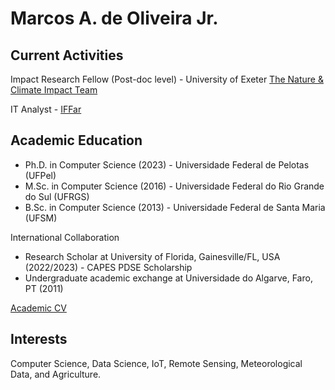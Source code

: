 # Marcos A. de Oliveira Jr.

## Current Activities
Impact Research Fellow (Post-doc level) - University of Exeter
[The Nature & Climate Impact Team](https://greenfutures.exeter.ac.uk/hoffmann-impact-team/)

IT Analyst - [IFFar](https://www.iffarroupilha.edu.br/)




## Academic Education
- Ph.D. in Computer Science (2023) - Universidade Federal de Pelotas (UFPel)
- M.Sc. in Computer Science (2016) - Universidade Federal do Rio Grande do Sul (UFRGS)
- B.Sc. in Computer Science (2013) - Universidade Federal de Santa Maria (UFSM)


International Collaboration
- Research Scholar at University of Florida, Gainesville/FL, USA (2022/2023) - CAPES PDSE Scholarship
- Undergraduate academic exchange at Universidade do Algarve, Faro, PT (2011)

[Academic CV](http://lattes.cnpq.br/1995588222933161)


## Interests
Computer Science, Data Science, IoT, Remote Sensing, Meteorological Data, and Agriculture.


<!--
**marcosjr06/marcosjr06** is a ✨ _special_ ✨ repository because its `README.md` (this file) appears on your GitHub profile.

Here are some ideas to get you started:

- 🔭 I’m currently working on ...
- 🌱 I’m currently learning ...
- 👯 I’m looking to collaborate on ...
- 🤔 I’m looking for help with ...
- 💬 Ask me about ...
- 📫 How to reach me: ...
- 😄 Pronouns: ...
- ⚡ Fun fact: ...
-->
